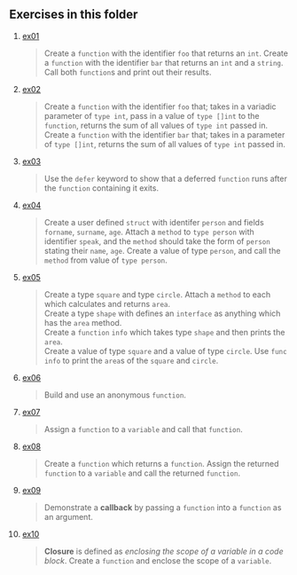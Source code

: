 ## Exercises in this folder
1. [ex01](06.ex01.go)
   > Create a `function` with the identifier `foo` that returns an `int`. Create a `function` with the identifier `bar` that returns an `int` and a `string`. Call both `function`s and print out their results.
2. [ex02](06.ex02.go)
   > Create a `function` with the identifier `foo` that; takes in a variadic parameter of `type int`, pass in a value of `type []int` to the `function`, returns the sum of all values of `type int` passed in.
   > Create a `function` with the identifier `bar` that; takes in a parameter of `type []int`, returns the sum of all values of `type int` passed in.
3. [ex03](06.ex03.go)
   > Use the `defer` keyword to show that a deferred `function` runs after the `function` containing it exits.
4. [ex04](06.ex04.go)
   > Create a user defined `struct` with identifer `person` and fields `forname`, `surname`, `age`. Attach a `method` to `type person` with identifier `speak`, and the `method` should take the form of `person` stating their `name`, `age`.
   > Create a value of type `person`, and call the `method` from value of `type person`.
5. [ex05](06.ex05.go)
   > Create a type `square` and type `circle`. Attach a `method` to each which calculates and returns `area`.\
   > Create a type `shape` with defines an `interface` as anything which has the `area` method.\
   > Create a `function` `info` which takes type `shape` and then prints the `area`.\
   > Create a value of type `square` and a value of type `circle`. Use `func info` to print the `area`s of the `square` and `circle`.
6. [ex06](06.ex06.go)
   > Build and use an anonymous `function`.
7. [ex07](06.ex07.go)
   > Assign a `function` to a `variable` and call that `function`.
8. [ex08](06.ex08.go)
   > Create a `function` which returns a `function`. Assign the returned `function` to a `variable` and call the returned `function`.
9. [ex09](06.ex09.go)
    > Demonstrate a **callback** by passing a `function` into a `function` as an argument.
10. [ex10](06.ex10.go)
    > **Closure** is defined as _enclosing the scope of a variable in a code block_. Create a `function` and enclose the scope of a `variable`.







